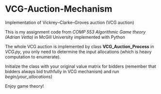 # VCG-Auction-Mechanism
Implementation of Vickrey–Clarke–Groves auction (VCG auction)

This is my assignment code from *COMP 553 Algorithmic Game theory (Adrian Vetta)* in McGill University implemented with Python

The whole VCG auction is implemented by class **VCG_Auction_Process** in *VCG.py*, you only need to determine the input allocations (which is heavy computation to enumerate). 

Initialze the class with your original value matrix for bidders (remember that bidders always bid truthfully in VCG mechanism) and run *begin(your_allocations)*

Enjoy game theory!

